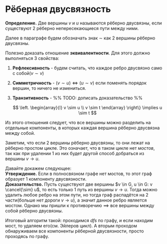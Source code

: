 # Рёберная двусвязность
**Определение.** Две вершины $v$ и $u$ называются рёберно двусвязны, если существуют 2 рёберно непересекающиеся пути между ними.

Далее в параграфе будем обозначать знак $\sim$ как 2 вершины рёберно двусвязны.

Полезно доказать отношение **эквивалентности**. Для этого должно выполняться 3 свойства:
1. **Рефлексивность** - будем считать, что каждое ребро двусвязно само с собой($v \sim v$)
2. **Симметричность** - $(v \sim u) \iff (u \sim v)$ если поменять порядок вершин, то ничего не измениться.
3. **Транзитивность** - %% TODO: дописать доказательство %%
   
   $$
   \left.
   \begin{array}{l}
   v \sim u \\
   v \sim t
   \end{array}
   \right\} \implies
   u \sim t
   $$

Из этого отношения следует, что все вершины можно разделить на отдельные компоненты, в которых каждая вершина рёберно двусвязна между собой. 

Заметим, что если 2 вершины рёберно двусвязны, то они лежат на рёберно простом цикле. Это означает, что в таком цикле нет *мостов*, так как при удалении 1 из них будет другой способ добраться из вершины $v \to u$. 

Давайте докажем следующее: \
**Утверждение.** Если в полносвязном графе нет мостов, то этот граф образует 1 компоненту двусвязности. \
**Доказательство.** Пусть существуют две вершины $v \in G, u \in G: v \cancel{\sim} u$, то есть только 1 путь из вершины $v \to u$. Тогда можно удалить любое ребро на этом пути, но тогда граф распадётся на 2 части(больше нет дороги $v \to u$), а значит данное ребро является мостом. Однако мы пришли к противоречию $\implies$ все вершины между собой рёберно двусвязны.

Итоговый алгоритм такой: проходимся $dfs$ по графу, и если находим мост, то удаляем его(см. Эйлеров цикл). А вторым проходом обнаруживаем все компоненты рёберной двусвязности, просто проходясь по графу.